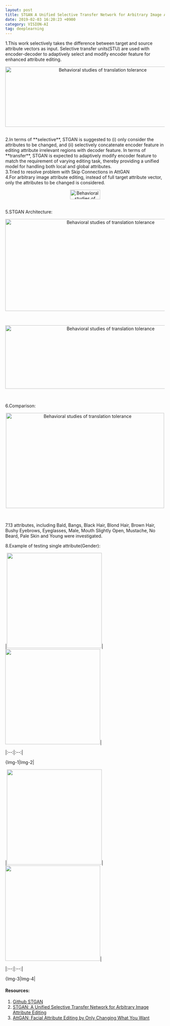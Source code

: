 ```yaml
---
layout: post 
title: STGAN A Unified Selective Transfer Network for Arbitrary Image Attribute Editing 
date: 2019-02-03 16:20:23 +0900 
category: VISION-AI 
tag: deeplearning
---
```


1.This work selectively takes the difference between target and source attribute vectors as input. Selective transfer units(STU) are used with encoder-decoder to adaptively select and modify encoder feature for enhanced attribute editing.

<p align="center">
  <img title="STGAN" width="600" height="190" src="https://github.com/ShihabYasin/shihabyasin.github.io/blob/gh-pages/public/img/13.png?raw=true" alt="Behavioral studies of translation tolerance">
</p>
<br> 
2.In terms of **selective**, STGAN is suggested to (i) only consider the attributes to be changed, and (ii) selectively concatenate encoder feature in editing attribute irrelevant regions with decoder feature. In terms of **transfer**, STGAN is expected to adaptively modify encoder feature to match the requirement of varying editing task, thereby providing a unified model for handling both local and global attributes.
<br> 
3.Tried to resolve problem with Skip Connections in AttGAN
<br> 
4.For arbitrary image attribute editing, instead of full target attribute vector, only the attributes to be changed is considered.

<p align="center">
  <img title="STGAN" width="95" height="30" src="https://github.com/ShihabYasin/shihabyasin.github.io/blob/gh-pages/public/img/14.png?raw=true" alt="Behavioral studies of translation tolerance">
</p>

<br> 
5.STGAN Architecture:

<p align="center">
  <img title="STGAN" width="650" height="290" src="https://github.com/ShihabYasin/shihabyasin.github.io/blob/gh-pages/public/img/15.png?raw=true" alt="Behavioral studies of translation tolerance">
</p>

<br>

<p align="center">
  <img title="STGAN" width="650" height="200" src="https://github.com/ShihabYasin/shihabyasin.github.io/blob/gh-pages/public/img/16.png?raw=true" alt="Behavioral studies of translation tolerance">
</p>

<br> 

6.Comparison: 

<p align="center">
  <img title="STGAN" width="500" height="300" src="https://github.com/ShihabYasin/shihabyasin.github.io/blob/gh-pages/public/img/17.png?raw=true" alt="Behavioral studies of translation tolerance">
</p>

<br> 

7.13 attributes, including Bald, Bangs, Black Hair, Blond Hair, Brown Hair, Bushy Eyebrows, Eyeglasses, Male, Mouth Slightly Open, Mustache, No Beard, Pale Skin and Young were investigated.
<br> 


8.Example of testing single attribute(Gender):

|<img title="STGAN" width="300" height="300" src="https://github.com/ShihabYasin/shihabyasin.github.io/blob/gh-pages/public/img/18.png?raw=true" alt="">|<img title="STGAN" width="300" height="300" src="https://github.com/ShihabYasin/shihabyasin.github.io/blob/gh-pages/public/img/19.png?raw=true" alt="">|

|:--:|:--:|

{Img-1|Img-2|


|<img title="STGAN" width="300" height="300" src="https://github.com/ShihabYasin/shihabyasin.github.io/blob/gh-pages/public/img/20.png?raw=true" alt="">|<img title="STGAN" width="300" height="300" src="https://github.com/ShihabYasin/shihabyasin.github.io/blob/gh-pages/public/img/21.png?raw=true" alt="">|

|:--:|:--:|

{Img-3|Img-4|


 
#### Resources:

1. [Github STGAN](https://github.com/csmliu/STGAN)
2. [STGAN: A Unified Selective Transfer Network for Arbitrary Image Attribute Editing](https://arxiv.org/abs/1904.09709)
3. [AttGAN: Facial Attribute Editing by Only Changing What You Want](https://arxiv.org/pdf/1711.10678.pdf)